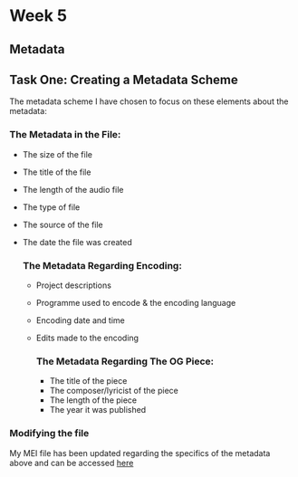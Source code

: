 # Week 5

## Metadata

## Task One: Creating a Metadata Scheme

The metadata scheme I have chosen to focus on these elements about the metadata:

### The Metadata in the File:

- The size of the file
- The title of the file
- The length of the audio file
- The type of file
- The source of the file
- The date the file was created

  ### The Metadata Regarding Encoding:

  - Project descriptions
  - Programme used to encode & the encoding language
  - Encoding date and time
  - Edits made to the encoding

     ### The Metadata Regarding The OG Piece:

    - The title of the piece
    - The composer/lyricist of the piece
    - The length of the piece
    - The year it was published

### Modifying the file

My MEI file has been updated regarding the specifics of the metadata above and can be accessed [here](../data/dryhands.mei)
